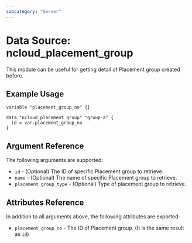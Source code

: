 ```yaml
---
subcategory: "Server"
---
```



# Data Source: ncloud_placement_group

This module can be useful for getting detail of Placement group created before.

## Example Usage

```hcl
variable "placement_group_no" {}

data "ncloud_placement_group" "group-a" {
  id = var.placement_group_no
}
```

## Argument Reference

The following arguments are supported:

* `id` - (Optional) The ID of specific Placement group to retrieve.
* `name` - (Optional) The name of specific Placement group to retrieve.
* `placement_group_type` - (Optional) Type of placement group to retrieve.

## Attributes Reference

In addition to all arguments above, the following attributes are exported:
 
* `placement_group_no` - The ID of Placement group. (It is the same result as `id`)
